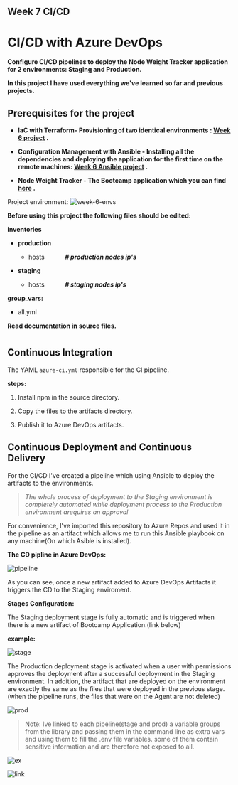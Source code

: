 ## Week 7 CI/CD
# CI/CD with Azure DevOps

__Configure CI/CD pipelines to deploy the Node Weight Tracker application for 2 environments: Staging and Production.__

__In this project I have used everything we've learned so far and previous projects.__

## Prerequisites for the project

- __IaC with Terraform- Provisioning of two identical environments : [Week 6 project](https://github.com/Ilankulikov/Week_6) .__

- __Configuration Management with Ansible - Installing all the dependencies and deploying the application for the first time on the remote machines: [Week 6 Ansible project](https://github.com/Ilankulikov/Week_6_Ansible) .__ 

- __Node Weight Tracker - The Bootcamp application which you can find [here](https://github.com/Ilankulikov/bootcamp-app) .__

Project environment:
![week-6-envs](https://user-images.githubusercontent.com/90269123/138599669-1a2ac0cb-9e71-4100-a3a7-eb1d9d0c2afa.jpg)




__Before using this project the following files should be edited:__

**inventories**
- **production**
  - hosts &emsp;&emsp;&emsp;__*# production nodes ip's*__

- **staging**

  - hosts &emsp;&emsp;&emsp;__*# staging nodes ip's*__

**group_vars:**

- all.yml


__Read documentation in source files.__
#
## Continuous Integration
The YAML `azure-ci.yml` responsible for the CI pipeline.

__steps:__

1. Install npm in the source directory.

1. Copy the files to the artifacts directory.

1. Publish it to Azure DevOps artifacts.

## Continuous Deployment and Continuous Delivery
For the CI/CD I've created a pipeline which using Ansible to deploy the artifacts to the environments.

>*The whole process of deployment to the Staging environment is completely automated while deployment process to the Production environment arequires an approval*

For convenience, I've imported this repository to Azure Repos and used it in the pipeline as an artifact which allows me to run this Ansible playbook on any machine(On which Asible is installed).

**The CD pipline in Azure DevOps:**

![pipeline](https://user-images.githubusercontent.com/90269123/140613014-f0d60630-fc66-4de4-80c6-2fdeef441677.JPG)


As you can see, once a new artifact added to Azure DevOps Artifacts it triggers the CD to the Staging enviroment.

**Stages Configuration:**

The Staging deployment stage is fully automatic and is triggered when there is a new artifact of Bootcamp Application.(link below)


__example:__


![stage](https://user-images.githubusercontent.com/90269123/140613158-2e05a98e-5512-4521-b1f0-2d3ae6592221.jpg)


The Production deployment stage is activated when a user with permissions approves the deployment after a successful deployment in the Staging environment.
In addition, the artifact that are deployed on the environment are exactly the same as the files that were deployed in the previous stage.(when the pipeline runs, the files that were on the Agent are not deleted)


![prod](https://user-images.githubusercontent.com/90269123/140613217-74905c8e-0977-4947-928e-f5d3e6dc5557.jpg)


>Note: Ive linked to each pipeline(stage and prod) a variable groups from the library and passing them in the command line as extra vars and using them to fill the .env file variables.
some of them contain sensitive information and are therefore not exposed to all.


![ex](https://user-images.githubusercontent.com/90269123/140613480-b0db76bc-91ec-49bc-bccf-d921cae55883.jpg)


![link](https://user-images.githubusercontent.com/90269123/140613274-4432e8ba-0b59-4d15-b6bb-66bb39650d35.jpg)







